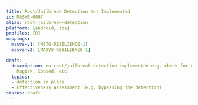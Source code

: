 ```yaml
---
title: Root/Jailbreak Detection Not Implemented
id: MASWE-0097
alias: root-jailbreak-detection
platform: [android, ios]
profiles: [R]
mappings:
  masvs-v1: [MSTG-RESILIENCE-1]
  masvs-v2: [MASVS-RESILIENCE-1]

draft:
  description: no root/jailbreak detection implemented e.g. check for Cydia, SuperSU,
    Magisk, Xposed, etc.
  topics:
  - detection in place
  - Effectiveness Assessment (e.g. bypassing the detection)
status: draft
---
```


